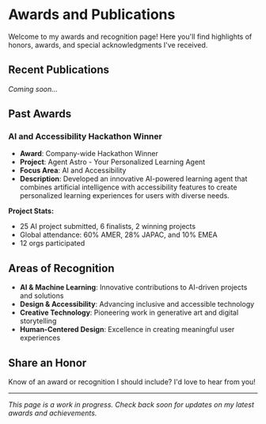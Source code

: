 # Awards and Publications

Welcome to my awards and recognition page! Here you'll find highlights of honors, awards, and special acknowledgments I've received.

## Recent Publications

*Coming soon...*

## Past Awards

### **AI and Accessibility Hackathon Winner**
- **Award**: Company-wide Hackathon Winner
- **Project**: Agent Astro - Your Personalized Learning Agent
- **Focus Area**: AI and Accessibility
- **Description**: Developed an innovative AI-powered learning agent that combines artificial intelligence with accessibility features to create personalized learning experiences for users with diverse needs.

**Project Stats:**
- 25 AI project submitted, 6 finalists, 2 winning projects
- Global attendance: 60% AMER, 28% JAPAC, and 10% EMEA
- 12 orgs participated

## Areas of Recognition

- **AI & Machine Learning**: Innovative contributions to AI-driven projects and solutions
- **Design & Accessibility**: Advancing inclusive and accessible technology
- **Creative Technology**: Pioneering work in generative art and digital storytelling
- **Human-Centered Design**: Excellence in creating meaningful user experiences

## Share an Honor

Know of an award or recognition I should include? I'd love to hear from you!

---

*This page is a work in progress. Check back soon for updates on my latest awards and achievements.*
